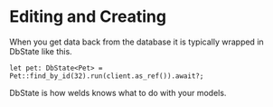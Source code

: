 # Editing and Creating

When you get data back from the database it is typically wrapped in DbState like this.

```
let pet: DbState<Pet> = Pet::find_by_id(32).run(client.as_ref()).await?;
```

DbState is how welds knows what to do with your models. 

